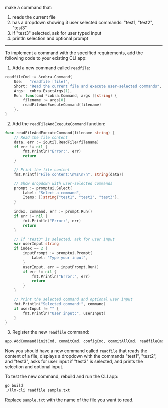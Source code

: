 make a command that:
1. reads the current file
2. has a dropdown showing 3 user selected commands: "test1, "test2", "test3"
3. if "test3" selected, ask for user typed input
4. println selection and optional prompt

---

To implement a command with the specified requirements, add the following code to your existing CLI app:

1. Add a new command called `readfile`:

```go
readfileCmd := &cobra.Command{
	Use:   "readfile [file]",
	Short: "Read the current file and execute user-selected commands",
	Args:  cobra.ExactArgs(1),
	Run: func(cmd *cobra.Command, args []string) {
		filename := args[0]
		readFileAndExecuteCommand(filename)
	},
}
```

2. Add the `readFileAndExecuteCommand` function:

```go
func readFileAndExecuteCommand(filename string) {
	// Read the file content
	data, err := ioutil.ReadFile(filename)
	if err != nil {
		fmt.Println("Error:", err)
		return
	}

	// Print the file content
	fmt.Printf("File content:\n%s\n\n", string(data))

	// Show dropdown with user-selected commands
	prompt := promptui.Select{
		Label: "Select a command",
		Items: []string{"test1", "test2", "test3"},
	}

	index, command, err := prompt.Run()
	if err != nil {
		fmt.Println("Error:", err)
		return
	}

	// If "test3" is selected, ask for user input
	var userInput string
	if index == 2 {
		inputPrompt := promptui.Prompt{
			Label: "Type your input",
		}
		userInput, err = inputPrompt.Run()
		if err != nil {
			fmt.Println("Error:", err)
			return
		}
	}

	// Print the selected command and optional user input
	fmt.Println("Selected command:", command)
	if userInput != "" {
		fmt.Println("User input:", userInput)
	}
}
```

3. Register the new `readfile` command:

```go
app.AddCommand(initCmd, commitCmd, configCmd, commitAllCmd, readfileCmd)
```

Now you should have a new command called `readfile` that reads the content of a file, displays a dropdown with the commands "test1", "test2", and "test3", asks for user input if "test3" is selected, and prints the selection and optional input.

To test the new command, rebuild and run the CLI app:

```bash
go build
./llm-cli readfile sample.txt
```

Replace `sample.txt` with the name of the file you want to read.